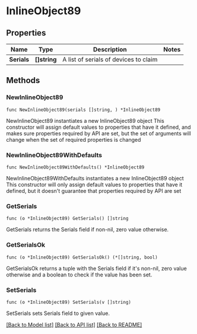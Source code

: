 # InlineObject89

## Properties

Name | Type | Description | Notes
------------ | ------------- | ------------- | -------------
**Serials** | **[]string** | A list of serials of devices to claim | 

## Methods

### NewInlineObject89

`func NewInlineObject89(serials []string, ) *InlineObject89`

NewInlineObject89 instantiates a new InlineObject89 object
This constructor will assign default values to properties that have it defined,
and makes sure properties required by API are set, but the set of arguments
will change when the set of required properties is changed

### NewInlineObject89WithDefaults

`func NewInlineObject89WithDefaults() *InlineObject89`

NewInlineObject89WithDefaults instantiates a new InlineObject89 object
This constructor will only assign default values to properties that have it defined,
but it doesn't guarantee that properties required by API are set

### GetSerials

`func (o *InlineObject89) GetSerials() []string`

GetSerials returns the Serials field if non-nil, zero value otherwise.

### GetSerialsOk

`func (o *InlineObject89) GetSerialsOk() (*[]string, bool)`

GetSerialsOk returns a tuple with the Serials field if it's non-nil, zero value otherwise
and a boolean to check if the value has been set.

### SetSerials

`func (o *InlineObject89) SetSerials(v []string)`

SetSerials sets Serials field to given value.



[[Back to Model list]](../README.md#documentation-for-models) [[Back to API list]](../README.md#documentation-for-api-endpoints) [[Back to README]](../README.md)


